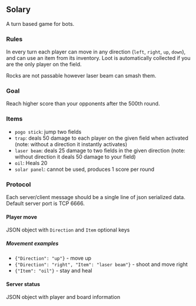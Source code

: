 ## Solary

A turn based game for bots.


### Rules

In every turn each player can move in any direction (`left`, `right`, `up`, `down`), and can use an item from its inventory. Loot is automatically collected if you are the only player on the field.

Rocks are not passable however laser beam can smash them.


### Goal

Reach higher score than your opponents after the 500th round.


### Items

 - `pogo stick`: jump two fields
 - `trap`: deals 50 damage to each player on the given field when activated (note: without a direction it instantly activates)
 - `laser beam`: deals 25 damage to two fields in the given direction (note: without direction it deals 50 damage to your field)
 - `oil`: Heals 20
 - `solar panel`: cannot be used, produces 1 score per round


### Protocol

Each server/client message should be a single line of json serialized data.
Default server port is TCP 6666.


#### Player move

JSON object with `Direction` and `Item` optional keys


##### Movement examples

 - `{"Direction": "up"}` - move up
 - `{"Direction": "right", "Item": "laser beam"}` - shoot and move right
 - `{"Item": "oil"}` - stay and heal


#### Server status

JSON object with player and board information
